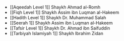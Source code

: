 - [[Aqeedah Level 1]] Shaykh Ahmad al-Romh
- [[Fiqh Level 1]] Shaykh Assim ibn Luqman al-Hakeem
- [[Hadith Level 1]] Shaykh Dr. Muhammad Salah
- [[Seerah 1]] Shaykh Assim ibn Luqman al-Hakeem
- [[Tafsir Level 1]] Shaykh Dr. Ahmad ibn Saifuddin
- [[Tarbiyah Islamiyah 1]] Shaykh Ibrahim Zidan